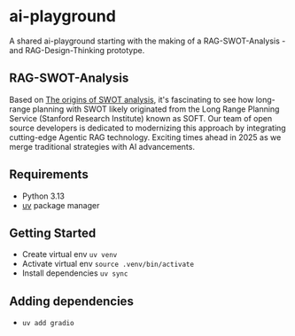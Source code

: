 # ai-playground
A shared ai-playground starting with the making of a RAG-SWOT-Analysis - and RAG-Design-Thinking prototype.

## RAG-SWOT-Analysis
Based on [The origins of SWOT analysis](https://www.sciencedirect.com/science/article/pii/S0024630123000110), it's fascinating to see how long-range planning with SWOT likely originated from the Long Range Planning Service (Stanford Research Institute) known as SOFT. Our team of open source developers is dedicated to modernizing this approach by integrating cutting-edge Agentic RAG technology. Exciting times ahead in 2025 as we merge traditional strategies with AI advancements.

## Requirements

- Python 3.13
- [uv](https://github.com/astral-sh/uv) package manager

## Getting Started

- Create virtual env `uv venv`
- Activate virtual env `source .venv/bin/activate`
- Install dependencies `uv sync`

## Adding dependencies

- `uv add gradio`
